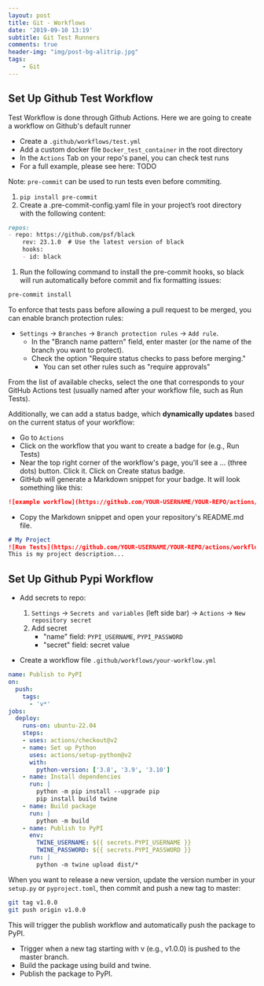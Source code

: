 ```yaml
---
layout: post
title: Git - Workflows
date: '2019-09-10 13:19'
subtitle: Git Test Runners
comments: true
header-img: "img/post-bg-alitrip.jpg"
tags:
    - Git
---
```


## Set Up Github Test Workflow

Test Workflow is done through Github Actions. Here we are going to create a workflow on Github's default runner

- Create a `.github/workflows/test.yml`
- Add a custom docker file `Docker_test_container`  in the root directory
- In the `Actions` Tab on your repo's panel, you can check test runs
- For a full example, please see here: TODO

Note: `pre-commit` can be used to run tests even before commiting.

1. `pip install pre-commit`
1. Create a .pre-commit-config.yaml file in your project’s root directory with the following content:

```markdown
repos:
- repo: https://github.com/psf/black
    rev: 23.1.0  # Use the latest version of black
    hooks:
    - id: black
```

1. Run the following command to install the pre-commit hooks, so black will run automatically before commit and fix formatting issues:

```bash
pre-commit install
```

To enforce that tests pass before allowing a pull request to be merged, you can enable branch protection rules:

- `Settings` -> `Branches` -> `Branch protection rules` -> `Add rule`.
  - In the "Branch name pattern" field, enter master (or the name of the branch you want to protect).
  - Check the option "Require status checks to pass before merging."
    - You can set other rules such as "require approvals"

From the list of available checks, select the one that corresponds to your GitHub Actions test (usually named after your workflow file, such as Run Tests).

Additionally, we can add a status badge, which **dynamically updates** based on the current status of your workflow:

- Go to `Actions`
- Click on the workflow that you want to create a badge for (e.g., Run Tests)
- Near the top right corner of the workflow's page, you'll see a ... (three dots) button. Click it. Click on Create status badge.
- GitHub will generate a Markdown snippet for your badge.  It will look something like this:

```markdown
![example workflow](https://github.com/YOUR-USERNAME/YOUR-REPO/actions/workflows/test.yml/badge.svg)
```

- Copy the Markdown snippet and open your repository's README.md file.

```markdown
# My Project
![Run Tests](https://github.com/YOUR-USERNAME/YOUR-REPO/actions/workflows/test.yml/badge.svg)
This is my project description...
```

## Set Up Github Pypi Workflow

- Add secrets to repo:
    1. `Settings` -> `Secrets and variables` (left side bar) -> `Actions` -> `New repository secret`
    2. Add secret
        - "name" field: `PYPI_USERNAME`, `PYPI_PASSWORD`
        - "secret" field: secret value

- Create a workflow file `.github/workflows/your-workflow.yml`

```yaml
name: Publish to PyPI
on:
  push:
    tags:
      - 'v*'
jobs:
  deploy:
    runs-on: ubuntu-22.04
    steps:
    - uses: actions/checkout@v2
    - name: Set up Python
      uses: actions/setup-python@v2
      with:
        python-version: ['3.8', '3.9', '3.10']
    - name: Install dependencies
      run: |
        python -m pip install --upgrade pip
        pip install build twine
    - name: Build package
      run: |
        python -m build
    - name: Publish to PyPI
      env:
        TWINE_USERNAME: ${{ secrets.PYPI_USERNAME }}
        TWINE_PASSWORD: ${{ secrets.PYPI_PASSWORD }}
      run: |
        python -m twine upload dist/*
```

When you want to release a new version, update the version number in your `setup.py` or `pyproject.toml`, then commit and push a new tag to master:

```bash
git tag v1.0.0
git push origin v1.0.0
```

This will trigger the publish workflow and automatically push the package to PyPI.

- Trigger when a new tag starting with v (e.g., v1.0.0) is pushed to the master branch.
- Build the package using build and twine.
- Publish the package to PyPI.
